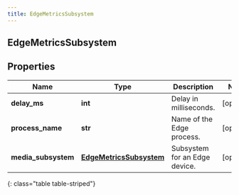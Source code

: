 ```yaml
---
title: EdgeMetricsSubsystem
---
```

## EdgeMetricsSubsystem

## Properties

|Name | Type | Description | Notes|
|------------ | ------------- | ------------- | -------------|
| **delay_ms** | **int** | Delay in milliseconds. | [optional] |
| **process_name** | **str** | Name of the Edge process. | [optional] |
| **media_subsystem** | [**EdgeMetricsSubsystem**](EdgeMetricsSubsystem.html) | Subsystem for an Edge device. | [optional] |
{: class="table table-striped"}


